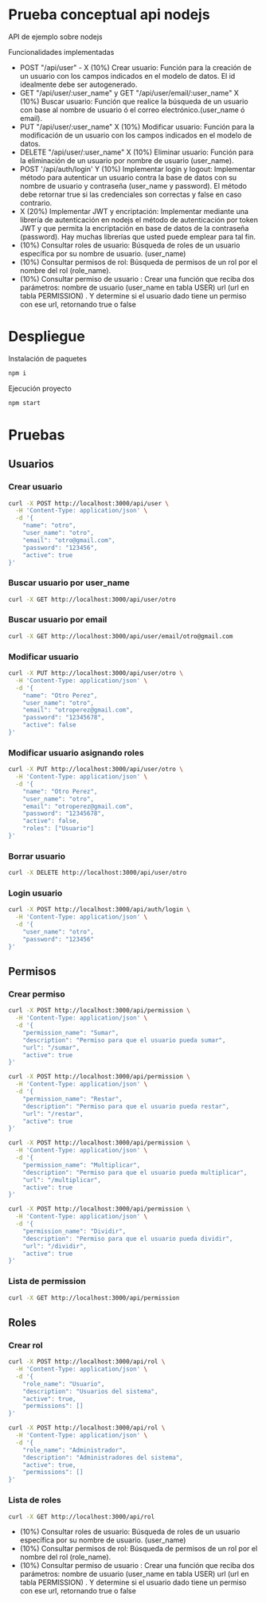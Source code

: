 # Prueba conceptual api nodejs

API de ejemplo sobre nodejs

Funcionalidades implementadas

 * POST "/api/user" - X (10%) Crear usuario: Función para la creación de un usuario con los campos indicados en el modelo de datos. El id idealmente debe ser autogenerado. 
 * GET "/api/user/:user_name" y GET "/api/user/email/:user_name" X (10%) Buscar usuario: Función que realice la búsqueda de un usuario con base  al nombre de usuario ó el correo electrónico.(user_name ó email).
 * PUT "/api/user/:user_name" X (10%) Modificar usuario:  Función para la modificación de un usuario con los campos indicados en el modelo de datos. 
 * DELETE "/api/user/:user_name" X (10%) Eliminar  usuario:  Función para la eliminación de un usuario por nombre de usuario (user_name). 
 * POST '/api/auth/login' Y (10%) Implementar login y logout: Implementar método para autenticar un usuario contra la base de datos con su nombre de usuario y contraseña (user_name y password). El método debe retornar true si las credenciales son correctas y false en caso contrario.
 * X (20%) Implementar JWT y encriptación:  Implementar mediante una librería de autenticación en nodejs el método de autenticación por token JWT y que permita la encriptación en base de datos de la contraseña (password). Hay muchas librerías que usted puede emplear para tal fin. 
 * (10%) Consultar roles de usuario: Búsqueda de roles de un usuario específica por su nombre de usuario. (user_name) 
 * (10%) Consultar permisos de rol: Búsqueda de permisos de un rol por el nombre del rol (role_name). 
 * (10%) Consultar permiso de usuario : Crear una función que reciba dos parámetros: nombre de usuario (user_name en tabla USER)  url (url en tabla PERMISSION) .    Y determine si el usuario dado tiene un permiso con ese url, retornando true o false 


# Despliegue

Instalación de paquetes

```bash
npm i
```

Ejecución proyecto
```bash
npm start
```


# Pruebas

## Usuarios
### Crear usuario
```bash
curl -X POST http://localhost:3000/api/user \
  -H 'Content-Type: application/json' \
  -d '{
    "name": "otro",
    "user_name": "otro",
    "email": "otro@gmail.com",
    "password": "123456",
    "active": true
}'
```


### Buscar usuario por user_name
```bash
curl -X GET http://localhost:3000/api/user/otro
```

### Buscar usuario por email
```bash
curl -X GET http://localhost:3000/api/user/email/otro@gmail.com 
```

### Modificar usuario
```bash
curl -X PUT http://localhost:3000/api/user/otro \
  -H 'Content-Type: application/json' \
  -d '{
    "name": "Otro Perez",
    "user_name": "otro",
    "email": "otroperez@gmail.com",
    "password": "12345678",
    "active": false
}'
```


### Modificar usuario asignando roles
```bash
curl -X PUT http://localhost:3000/api/user/otro \
  -H 'Content-Type: application/json' \
  -d '{
    "name": "Otro Perez",
    "user_name": "otro",
    "email": "otroperez@gmail.com",
    "password": "12345678",
    "active": false,
    "roles": ["Usuario"]
}'
```

### Borrar usuario
```bash
curl -X DELETE http://localhost:3000/api/user/otro
```

### Login usuario
```bash
curl -X POST http://localhost:3000/api/auth/login \
  -H 'Content-Type: application/json' \
  -d '{
    "user_name": "otro",
    "password": "123456"
}'
```

## Permisos

### Crear permiso
```bash
curl -X POST http://localhost:3000/api/permission \
  -H 'Content-Type: application/json' \
  -d '{
    "permission_name": "Sumar",
    "description": "Permiso para que el usuario pueda sumar",
    "url": "/sumar",
    "active": true
}'

curl -X POST http://localhost:3000/api/permission \
  -H 'Content-Type: application/json' \
  -d '{
    "permission_name": "Restar",
    "description": "Permiso para que el usuario pueda restar",
    "url": "/restar",
    "active": true
}'

curl -X POST http://localhost:3000/api/permission \
  -H 'Content-Type: application/json' \
  -d '{
    "permission_name": "Multiplicar",
    "description": "Permiso para que el usuario pueda multiplicar",
    "url": "/multiplicar",
    "active": true
}'

curl -X POST http://localhost:3000/api/permission \
  -H 'Content-Type: application/json' \
  -d '{
    "permission_name": "Dividir",
    "description": "Permiso para que el usuario pueda dividir",
    "url": "/dividir",
    "active": true
}'
```
### Lista de permission
```bash
curl -X GET http://localhost:3000/api/permission 
```

## Roles

### Crear rol



```bash
curl -X POST http://localhost:3000/api/rol \
  -H 'Content-Type: application/json' \
  -d '{
    "role_name": "Usuario",
    "description": "Usuarios del sistema",
    "active": true,
    "permissions": []
}'

curl -X POST http://localhost:3000/api/rol \
  -H 'Content-Type: application/json' \
  -d '{
    "role_name": "Administrador",
    "description": "Administradores del sistema",
    "active": true,
    "permissions": []
}'
```

### Lista de roles
```bash
curl -X GET http://localhost:3000/api/rol 
```



 * (10%) Consultar roles de usuario: Búsqueda de roles de un usuario específica por su nombre de usuario. (user_name) 
 * (10%) Consultar permisos de rol: Búsqueda de permisos de un rol por el nombre del rol (role_name). 
 * (10%) Consultar permiso de usuario : Crear una función que reciba dos parámetros: nombre de usuario (user_name en tabla USER)  url (url en tabla PERMISSION) .    Y determine si el usuario dado tiene un permiso con ese url, retornando true o false 





